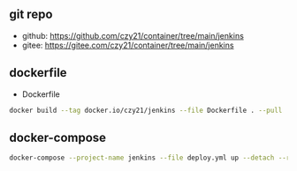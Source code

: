 ## git repo
  - github: https://github.com/czy21/container/tree/main/jenkins
  - gitee: https://gitee.com/czy21/container/tree/main/jenkins
## dockerfile
- Dockerfile
```bash
docker build --tag docker.io/czy21/jenkins --file Dockerfile . --pull
```
## docker-compose
```bash
docker-compose --project-name jenkins --file deploy.yml up --detach --remove-orphans
```
